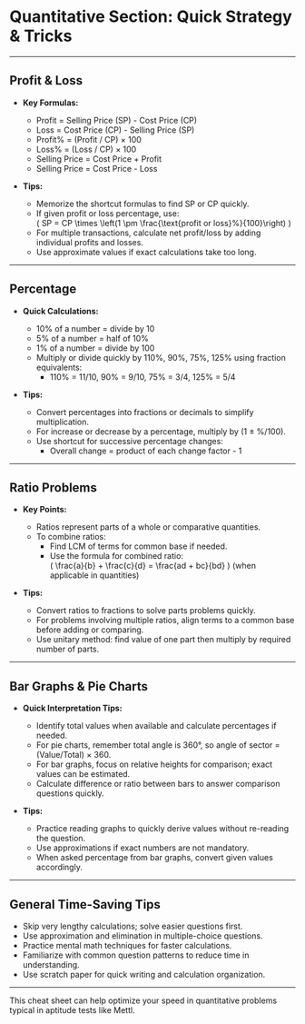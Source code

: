 # Quantitative Section: Quick Strategy & Tricks

---

## Profit & Loss

- **Key Formulas:**
  - Profit = Selling Price (SP) - Cost Price (CP)
  - Loss = Cost Price (CP) - Selling Price (SP)
  - Profit% = (Profit / CP) × 100
  - Loss% = (Loss / CP) × 100
  - Selling Price = Cost Price + Profit
  - Selling Price = Cost Price - Loss

- **Tips:**
  - Memorize the shortcut formulas to find SP or CP quickly.
  - If given profit or loss percentage, use:  
    \( SP = CP \times \left(1 \pm \frac{\text{profit or loss}\%}{100}\right) \)
  - For multiple transactions, calculate net profit/loss by adding individual profits and losses.
  - Use approximate values if exact calculations take too long.

---

## Percentage

- **Quick Calculations:**
  - 10% of a number = divide by 10
  - 5% of a number = half of 10%
  - 1% of a number = divide by 100
  - Multiply or divide quickly by 110%, 90%, 75%, 125% using fraction equivalents:
    - 110% = 11/10, 90% = 9/10, 75% = 3/4, 125% = 5/4

- **Tips:**
  - Convert percentages into fractions or decimals to simplify multiplication.
  - For increase or decrease by a percentage, multiply by (1 ± %/100).
  - Use shortcut for successive percentage changes:
    - Overall change = product of each change factor - 1

---

## Ratio Problems

- **Key Points:**
  - Ratios represent parts of a whole or comparative quantities.
  - To combine ratios:  
    - Find LCM of terms for common base if needed.
    - Use the formula for combined ratio:  
      \( \frac{a}{b} + \frac{c}{d} = \frac{ad + bc}{bd} \) (when applicable in quantities)

- **Tips:**
  - Convert ratios to fractions to solve parts problems quickly.
  - For problems involving multiple ratios, align terms to a common base before adding or comparing.
  - Use unitary method: find value of one part then multiply by required number of parts.

---

## Bar Graphs & Pie Charts

- **Quick Interpretation Tips:**
  - Identify total values when available and calculate percentages if needed.
  - For pie charts, remember total angle is 360°, so angle of sector = (Value/Total) × 360.
  - For bar graphs, focus on relative heights for comparison; exact values can be estimated.
  - Calculate difference or ratio between bars to answer comparison questions quickly.

- **Tips:**
  - Practice reading graphs to quickly derive values without re-reading the question.
  - Use approximations if exact numbers are not mandatory.
  - When asked percentage from bar graphs, convert given values accordingly.

---

## General Time-Saving Tips

- Skip very lengthy calculations; solve easier questions first.
- Use approximation and elimination in multiple-choice questions.
- Practice mental math techniques for faster calculations.
- Familiarize with common question patterns to reduce time in understanding.
- Use scratch paper for quick writing and calculation organization.

---

This cheat sheet can help optimize your speed in quantitative problems typical in aptitude tests like Mettl.
